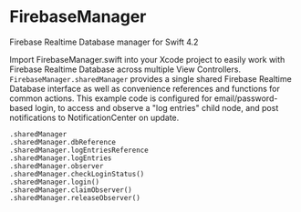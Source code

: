 # FirebaseManager
Firebase Realtime Database manager for Swift 4.2


Import FirebaseManager.swift into your Xcode project to easily work with Firebase Realtime Database across multiple View Controllers. `FirebaseManager.sharedManager` provides a single shared Firebase Realtime Database interface as well as convenience references and functions for common actions. This example code is configured for email/password-based login, to access and observe a "log entries" child node, and post notifications to NotificationCenter on update.


`.sharedManager`<br>
`.sharedManager.dbReference`<br>
`.sharedManager.logEntriesReference`<br>
`.sharedManager.logEntries`<br>
`.sharedManager.observer`<br>
`.sharedManager.checkLoginStatus()`<br>
`.sharedManager.login()`<br>
`.sharedManager.claimObserver()`<br>
`.sharedManager.releaseObserver()`
